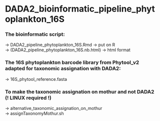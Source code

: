 # DADA2_bioinformatic_pipeline_phytoplankton_16S

### The bioinformatic script:
-> DADA2_pipeline_phytoplankton_16S.Rmd  -> put on R  
-> (DADA2_pipeline_phytoplankton_16S.nb.html) -> html format

### The 16S phytoplankton barcode library from Phytool_v2 adapted for taxonomic assignation with DADA2:
-> 16S_phytool_reference.fasta

### To make the taxonomic assignation on mothur and not DADA2 (! LINUX required !)
-> alternative_taxonomic_assignation_on_mothur  
-> assignTaxonomyMothur.sh
